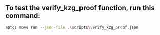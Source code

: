 ## To test the verify_kzg_proof function, run this command:

```bash
aptos move run --json-file .\scripts\verify_kzg_proof.json 
``` 
